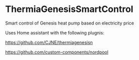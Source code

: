 # ThermiaGenesisSmartControl
Smart control of Genesis heat pump based on electricity price

Uses Home assistant with the following plugnis:
  
  https://github.com/CJNE/thermiagenesisn
 
  https://github.com/custom-components/nordpool
